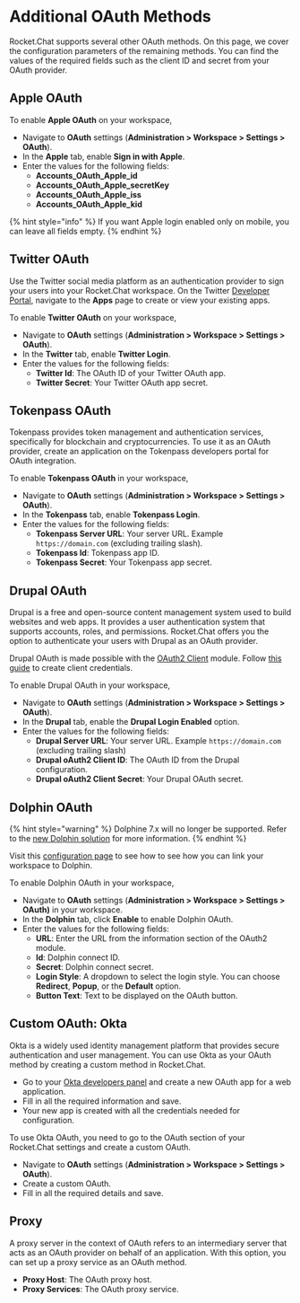 # Additional OAuth Methods

Rocket.Chat supports several other OAuth methods. On this page, we cover the configuration parameters of the remaining methods. You can find the values of the required fields such as the client ID and secret from your OAuth provider.

## Apple OAuth

To enable **Apple OAuth** on your workspace,

* Navigate to **OAuth** settings (**Administration > Workspace > Settings > OAuth**).
* In the **Apple** tab, enable **Sign in with Apple**.
* Enter the values for the following fields:
  * **Accounts\_OAuth\_Apple\_id**
  * **Accounts\_OAuth\_Apple\_secretKey**
  * **Accounts\_OAuth\_Apple\_iss**
  * **Accounts\_OAuth\_Apple\_kid**

{% hint style="info" %}
If you want Apple login enabled only on mobile, you can leave all fields empty.
{% endhint %}

## Twitter OAuth

Use the Twitter social media platform as an authentication provider to sign your users into your Rocket.Chat workspace. On the Twitter [Developer Portal](https://developer.twitter.com/en/portal/projects-and-apps), navigate to the **Apps** page to create or view your existing apps.  &#x20;

To enable **Twitter OAuth** on your workspace,&#x20;

* Navigate to **OAuth** settings (**Administration > Workspace > Settings > OAuth**).
* In the **Twitter** tab, enable **Twitter Login**.
* Enter the values for the following fields:
  * **Twitter Id**: The OAuth ID of your Twitter OAuth app.
  * **Twitter Secret**: Your Twitter OAuth app secret.

## Tokenpass OAuth

Tokenpass provides token management and authentication services, specifically for blockchain and cryptocurrencies. To use it as an OAuth provider, create an application on the Tokenpass developers portal for OAuth integration.

To enable **Tokenpass OAuth** in your workspace,

* Navigate to **OAuth** settings (**Administration > Workspace > Settings > OAuth**).
* In the **Tokenpass** tab, enable **Tokenpass Login**.
* Enter the values for the following fields:
  * **Tokenpass Server URL**: Your server URL. Example `https://domain.com` (excluding trailing slash).
  * **Tokenpass Id**: Tokenpass app ID.
  * **Tokenpass Secret**: Your Tokenpass app secret.

## Drupal OAuth

Drupal is a free and open-source content management system used to build websites and web apps. It provides a user authentication system that supports accounts, roles, and permissions. Rocket.Chat offers you the option to authenticate your users with Drupal as an OAuth provider.

Drupal OAuth is made possible with the [OAuth2 Client](https://www.drupal.org/project/oauth2\_client) module. Follow [this guide](https://www.drupal.org/docs/contributed-modules/oauth2-client/oauth2-client-8x-3x) to create client credentials.

To enable Drupal OAuth in your workspace,

* Navigate to **OAuth** settings (**Administration > Workspace > Settings > OAuth**).
* In the **Drupal** tab, enable the **Drupal Login Enabled** option.
* Enter the values for the following fields:
  * **Drupal Server URL**: Your server URL. Example `https://domain.com` (excluding trailing slash)
  * **Drupal oAuth2 Client ID**: The OAuth ID from the Drupal configuration.
  * **Drupal oAuth2 Client Secret**: Your Drupal OAuth secret.

## Dolphin OAuth

{% hint style="warning" %}
Dolphine 7.x will no longer be supported. Refer to the [new Dolphin solution](https://www.boonex.com/) for more information.
{% endhint %}

Visit this [configuration page](https://github.com/boonex/dolphin.pro/wiki/Dolphin-Connect-Setup-for-ChatPlus) to see how to see how you can link your workspace to Dolphin.

To enable Dolphin OAuth in your workspace,

* Navigate to **OAuth** settings (**Administration > Workspace > Settings > OAuth)** in your workspace.
* In the **Dolphin** tab, click **Enable** to enable Dolphin OAuth.
* Enter the values for the following fields:
  * **URL**: Enter the URL from the information section of the OAuth2 module.
  * **Id**: Dolphin connect ID.
  * **Secret**: Dolphin connect secret.
  * **Login Style**: A dropdown to select the login style. You can choose **Redirect**, **Popup**, or the **Default** option.
  * **Button Text**: Text to be displayed on the OAuth button.

## Custom OAuth: Okta

Okta is a widely used identity management platform that provides secure authentication and user management. You can use Okta as your OAuth method by creating a custom method in Rocket.Chat.&#x20;

* Go to your [Okta developers panel](https://developer.okta.com) and create a new OAuth app for a web application.&#x20;
* Fill in all the required information and save.
* Your new app is created with all the credentials needed for configuration.

To use Okta OAuth, you need to go to the OAuth section of your Rocket.Chat settings and create a custom OAuth.

* Navigate to **OAuth** settings (**Administration > Workspace > Settings > OAuth**).&#x20;
* Create a custom OAuth.
* Fill in all the required details and save.

## Proxy

A proxy server in the context of OAuth refers to an intermediary server that acts as an OAuth provider on behalf of an application. With this option, you can set up a proxy service as an OAuth method.

* **Proxy Host**: The OAuth proxy host.
* **Proxy Services**: The OAuth proxy service.
